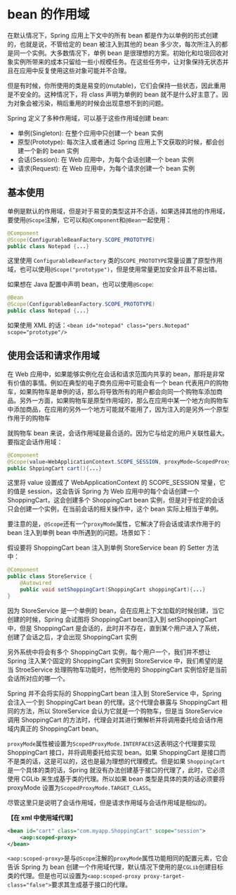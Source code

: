 # bean 的作用域

在默认情况下，Spring 应用上下文中的所有 bean 都是作为以单例的形式创建的，也就是说，不管给定的 bean 被注入到其他的 bean 多少次，每次所注入的都是同一个实例。大多数情况下，单例 bean 是很理想的方案。初始化和垃圾回收对象实例所带来的成本只留给一些小规模任务。在这些任务中，让对象保持无状态并且在应用中反复使用这些对象可能并不合理。

但是有时候，你所使用的类是易变的(mutable)，它们会保持一些状态，因此重用是不安全的。这种情况下，将 class 声明为单例的 bean 就不是什么好主意了。因为对象会被污染，稍后重用的时候会出现意想不到的问题。

Spring 定义了多种作用域，可以基于这些作用域创建 bean:

- 单例(Singleton): 在整个应用中只创建一个 bean 实例
- 原型(Prototype): 每次注入或者通过 Spring 应用上下文获取的时候，都会创建一个新的 bean 实例
- 会话(Session): 在 Web 应用中，为每个会话创建一个 bean 实例
- 请求(Request): 在 Web 应用中，为每个请求创建一个 bean 实例

## 基本使用

单例是默认的作用域，但是对于易变的类型这并不合适，如果选择其他的作用域，要使用`@Scope`注解，它可以和`@Component`和`@Bean`一起使用：

```java
@Component
@Scope(ConfigurableBeanFactory.SCOPE_PROTOTYPE)
public class Notepad {...}
```

这里使用 `ConfigurableBeanFactory` 类的`SCOPE_PROTOTYPE`常量设置了原型作用域，也可以使用`@Scope("prototype")`，但是使用常量更加安全并且不易出错。

如果想在 Java 配置中声明 bean，也可以使用`@Scope`:

```java
@Bean
@Scope(ConfigurableBeanFactory.SCOPE_PROTOTYPE)
public class Notepad {...}
```

如果使用 XML 的话：`<bean id="notepad" class="pers.Notepad" scope="prototype"/>`

## 使用会话和请求作用域

在 Web 应用中，如果能够实例化在会话和请求范围内共享的 bean，那将是非常有价值的事情。例如在典型的电子商务应用中可能会有一个 bean 代表用户的购物车，如果购物车是单例的话，那么将导致所有的用户都会向同一个购物车添加商品。另外一方面，如果购物车是原型作用域的，那么在应用中某一个地方向购物车中添加商品，在应用的另外一个地方可能就不能用了，因为注入的是另外一个原型作用于的购物车

就购物车 bean 来说，会话作用域是最合适的。因为它与给定的用户关联性最大。要指定会话作用域：

```java
@Component
@Scope(value=WebApplicationContext.SCOPE_SESSION, proxyMode=ScopedProxyMode.INTERFACES)
public ShppingCart cart(){...}
```

这里将 value 设置成了 WebApplicationContext 的 SCOPE_SESSION 常量，它的值是 session，这会告诉 Spring 为 Web 应用中的每个会话创建一个 ShoppingCart，这会创建多个 ShoppingCart bean 实例，但是对于给定的会话只会创建一个实例，在当前会话的相关操作中，这个 bean 实际上相当于单例。

要注意的是，`@Scope`还有一个`proxyMode`属性，它解决了将会话或请求作用于的 bean 注入到单例 bean 中所遇到的问题。场景如下：

假设要将 ShoppingCart bean 注入到单例 StoreService bean 的 Setter 方法中：

```java
@Component
public class StoreService {
    @Autowired
    public void setShoppingCart(ShoppingCart shoppingCart){...}
}
```

因为 StoreService 是一个单例的 bean，会在应用上下文加载的时候创建，当它创建的时候，Spring 会试图将 ShoppingCart bean注入到 setShoppingCart 中，但是 ShoppingCart 是会话的，此时并不存在，直到某个用户进入了系统，创建了会话之后，才会出现 ShoppingCart 实例

另外系统中将会有多个 ShoppingCart 实例，每个用户一个，我们并不想让 Spring 注入某个固定的 ShoppingCart 实例到 StoreService 中，我们希望的是当 StroeService 处理购物车功能时，他所使用的 ShoppingCart 实例恰好是当前会话所对应的哪一个。

Spring 并不会将实际的 ShoppingCart bean 注入到 StoreService 中，Spring 会注入一个到 ShoppingCart bean 的代理。这个代理会暴露与 ShoppingCart 相同的方法，所以 StoreService 会认为它就是一个购物车，但是当 StoreService 调用  ShoppingCart 的方法时，代理会对其进行懒解析并将调用委托给会话作用域内真正的 ShoppingCart bean。

`proxyMode`属性被设置为`ScopedProxyMode.INTERFACES`这表明这个代理要实现 ShoppingCart 接口，并将调用委托给实现 bean。如果 ShoppingCart 是接口而不是类的话，这是可以的，这也是最为理想的代理模式。但是如果 `ShoppingCart` 是一个具体的类的话，Spring 就没有办法创建基于接口的代理了，此时，它必须使用 CGLib 来生成基于类的代理。所以如果 bean 类型是具体的类的话必须要将 proxyMode 设置为`ScopedProxyMode.TARGET_CLASS`。

尽管这里只是说明了会话作用域，但是请求作用域与会话作用域是相似的。

**【在 xml 中使用域代理】**

```xml
<bean id="cart" class="com.myapp.ShoppingCart" scope="session">
    <aop:scoped-proxy>
</bean>
```

`<aop:scoped-proxy>`是与`@Scope`注解的`proxyMode`属性功能相同的配置元素，它会告诉 Spring 为 bean 创建一个作用域代理，默认情况下使用的是`CGLib`创建目标类的代理。但是也可以设置为`<aop:scoped-proxy proxy-target-class="false">`要求其生成基于接口的代理。